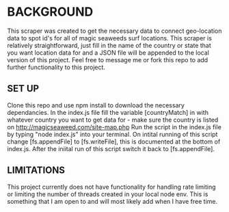 # BACKGROUND

This scraper was created to get the necessary data to connect geo-location data to spot id's for all of magic seaweeds surf locations. This scraper is relatively straightforward, just fill in the name of the country or state that you want location data for and a JSON file will be appended to the local version of this project. Feel free to message me or fork this repo to add further functionality to this project.

## SET UP

Clone this repo and use npm install to download the necessary dependancies. In the index.js file fill the variable [countryMatch] in with whatever country you want to get data for - make sure the country is listed on http://magicseaweed.com/site-map.php Run the script in the index.js file by typing "node index.js" into your terminal. On intital running of this script change [fs.appendFile] to [fs.writeFile], this is documented at the bottom of index.js. After the iniital run of this script switch it back to [fs.appendFile].

## LIMITATIONS

This project currently does not have functionality for handling rate limiting or limiting the number of threads created in your local node env. This is something that I am open to and will most likely add when I have free time.